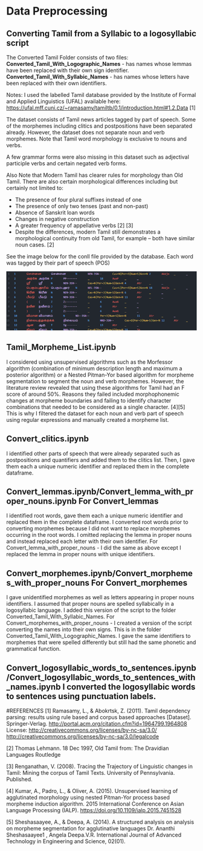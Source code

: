 # Data Preprocessing
## Converting Tamil from a Syllabic to a logosyllabic script

The Converted Tamil Folder consists of two files:
<strong>Converted_Tamil_With_Logographic_Names</strong> - has names whose lemmas have been replaced with their own sign identifier.
<strong>Converted_Tamil_With_Syllabic_Names</strong> - has names whose letters have been replaced with their own identifiers.

Notes:
I used the labelled Tamil database provided by the Institute of Formal and Applied Linguistics (UFAL) available here: https://ufal.mff.cuni.cz/~ramasamy/tamiltb/0.1/introduction.html#1.2.Data [1]

The dataset consists of Tamil news articles tagged by part of speech. Some of the morphemes including clitics and postpositions have been separated already. However, the dataset does not separate noun and verb morphemes. Note that Tamil word morphology is exclusive to nouns and verbs.

A few grammar forms were also missing in this dataset such as adjectival participle verbs and certain negated verb forms.

Also Note that Modern Tamil has clearer rules for morphology than Old Tamil. There are also certain morphological differences including but certainly not limited to:
 - The presence of four plural suffixes instead of one
 - The presence of only two tenses (past and non-past)
 - Absence of Sanskrit loan words
 - Changes in negative construction
 - A greater frequency of appellative verbs [2] [3]
 - Despite the differences, modern Tamil still demonstrates a morphological continuity from old Tamil, for example – both have similar noun cases. [2]
 
  See the image below for the conll file provided by the database. Each word was tagged by their part of speech (POS)

<img src = "https://github.com/Kee2u/Deciphering_the_Indus_Valley_Script/blob/main/Preprocessing/Pictures/Tamil_data.png?raw=true">

## Tamil_Morpheme_List.ipynb
I considered using unsupervised algorithms such as the Morfessor algorithm (combination of minimum description length and maximum a posterior algorithm) or a Nested Pitman-Yor based algorithm for morpheme segmentation to segment the noun and verb morphemes. However, the literature review revealed that using these algorithms for Tamil had an F score of around 50%. Reasons they failed included morphophonemic changes at morpheme boundaries and failing to identify character combinations that needed to be considered as a single character. [4][5] This is why I filtered the dataset for each noun and verb part of speech using regular expressions and manually created a morpheme list.

## Convert_clitics.ipynb 
I identified other parts of speech that were already separated such as postpositions and quantifiers and added them to the clitics list. Then, I gave them each a unique numeric identifier and replaced them in the complete dataframe.

## Convert_lemmas.ipynb/Convert_lemma_with_proper_nouns.ipynb For Convert_lemmas 
I identified root words, gave them each a unique numeric identifier and replaced them in the complete dataframe. I converted root words prior to converting morphemes because I did not want to replace morphemes occurring in the root words. I omitted replacing the lemma in proper nouns and instead replaced each letter with their own identifier. For Convert_lemma_with_proper_nouns - I did the same as above except I replaced the lemma in proper nouns with unique identifiers.

## Convert_morphemes.ipynb/Convert_morphemes_with_proper_nouns For Convert_morphemes 
I gave unidentified morphemes as well as letters appearing in proper nouns identifiers. I assumed that proper nouns are spelled syllabically in a logosyllabic language. I added this version of the script to the folder Converted_Tamil_With_Syllabic_Names. For Convert_morphemes_with_proper_nouns - I created a version of the script converting the names into their own signs. This is in the folder Converted_Tamil_With_Logographic_Names. I gave the same identifiers to morphemes that were spelled differently but still had the same phonetic and grammatical function.

## Convert_logosyllabic_words_to_sentences.ipynb/Convert_logosyllabic_words_to_sentences_with_names.ipynb I converted the logosyllabic words to sentences using punctuation labels.

#REFERENCES
[1] Ramasamy, L., & Abokrtsk, Z. (2011). Tamil dependency parsing: results using rule based and corpus based approaches [Dataset]. Springer-Verlag. http://portal.acm.org/citation.cfm?id=1964799.1964808 License: http://creativecommons.org/licenses/by-nc-sa/3.0/ http://creativecommons.org/licenses/by-nc-sa/3.0/legalcode

[2] Thomas Lehmann. 18 Dec 1997, Old Tamil from: The Dravidian Languages Routledge

[3] Renganathan, V. (2008). Tracing the Trajectory of Linguistic changes in Tamil: Mining the corpus of Tamil Texts. University of Pennsylvania. Published.

[4] Kumar, A., Padro, L., & Oliver, A. (2015). Unsupervised learning of agglutinated morphology using nested Pitman-Yor process based morpheme induction algorithm. 2015 International Conference on Asian Language Processing (IALP). https://doi.org/10.1109/ialp.2015.7451528

[5] Sheshasaayee, A., & Deepa, A. (2014). A structured analysis on analysis on morpheme segmentation for agglutinative languages Dr. Ananthi Sheshasaayee1 , Angela Deepa.V.R. International Journal of Advanced Technology in Engineering and Science, 02(01).

